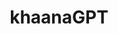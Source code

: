 ---
title: khaanaGPT
emoji: 🍲️
colorFrom: red
colorTo: purple
sdk: gradio
sdk_version: 3.18.0
app_file: app.py
pinned: false
---